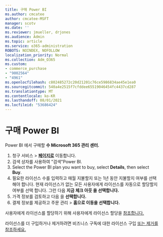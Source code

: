 ```yaml
---
title: 구매 Power BI
ms.author: cmcatee
author: cmcatee-MSFT
manager: scotv
ms.date: ''
ms.reviewer: jmueller, drjones
ms.audience: Admin
ms.topic: article
ms.service: o365-administration
ROBOTS: NOINDEX, NOFOLLOW
localization_priority: Normal
ms.collection: Adm_O365
ms.custom:
- commerce_purchase
- "9002564"
- "4961"
ms.openlocfilehash: c802485272c20d21201c76ce5986834ae45e1ea0
ms.sourcegitcommit: 540a4e2515f7cfddee65519046454fc4437cd287
ms.translationtype: MT
ms.contentlocale: ko-KR
ms.lasthandoff: 08/01/2021
ms.locfileid: "53686424"
---
```

# <a name="purchase-power-bi"></a>구매 Power BI

Power BI 에서 구매할 **수 Microsoft 365 관리 센터.**

1. 청구 서비스 > **[페이지로](https://go.microsoft.com/fwlink/p/?linkid=868433)** 이동합니다.
2. 검색 상자를 사용하여 "검색"Power BI.
3. Select the Power BI plan you want to buy, select **Details**, then select **Buy**.
4. 필요한 라이선스 수를 입력하고 매월 지불할지 또는 1년 동안 지불할지 여부를 선택해야 합니다. 현재 라이선스가 없는 모든 사용자에게 라이선스를 자동으로 할당할지 여부를 선택 합니다. 그런 다음 **지금 체크 아웃 을 선택합니다.**
5. 가격 정보를 검토하고 다음 을 **선택합니다.**
6. 결제 정보를 제공하고 주문 관리  >  **홈으로 이동을 선택합니다.**

사용자에게 라이선스를 할당하기 위해 사용자에게 라이선스 할당을 [참조합니다.](/microsoft-365/admin/manage/assign-licenses-to-users)

라이선스를 더 구입하거나 제거하려면 비즈니스 구독에 대한 라이선스 구입 [또는 제거를 참조하세요.](/microsoft-365/commerce/licenses/buy-licenses)
